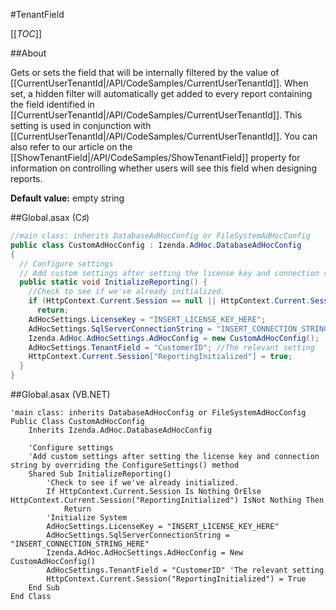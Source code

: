 #TenantField

[[_TOC_]]

##About

Gets or sets the field that will be internally filtered by the value of [[CurrentUserTenantId|/API/CodeSamples/CurrentUserTenantId]]. When set, a hidden filter will automatically get added to every report containing the field identified in [[CurrentUserTenantId|/API/CodeSamples/CurrentUserTenantId]]. This setting is used in conjunction with [[CurrentUserTenantId|/API/CodeSamples/CurrentUserTenantId]]. You can also refer to our article on the [[ShowTenantField|/API/CodeSamples/ShowTenantField]] property for information on controlling whether users will see this field when designing reports.

**Default value:** empty string

##Global.asax (C♯)

```csharp
//main class: inherits DatabaseAdHocConfig or FileSystemAdHocConfig
public class CustomAdHocConfig : Izenda.AdHoc.DatabaseAdHocConfig
{
  // Configure settings
  // Add custom settings after setting the license key and connection string by overriding the ConfigureSettings() method
  public static void InitializeReporting() {
    //Check to see if we've already initialized.
    if (HttpContext.Current.Session == null || HttpContext.Current.Session["ReportingInitialized"] != null)
      return;
    AdHocSettings.LicenseKey = "INSERT_LICENSE_KEY_HERE";
    AdHocSettings.SqlServerConnectionString = "INSERT_CONNECTION_STRING_HERE";
    Izenda.AdHoc.AdHocSettings.AdHocConfig = new CustomAdHocConfig();
    AdHocSettings.TenantField = "CustomerID"; //The relevant setting
    HttpContext.Current.Session["ReportingInitialized"] = true;
  }
}
```

##Global.asax (VB.NET)

```visualbasic
'main class: inherits DatabaseAdHocConfig or FileSystemAdHocConfig
Public Class CustomAdHocConfig
    Inherits Izenda.AdHoc.DatabaseAdHocConfig

    'Configure settings
    'Add custom settings after setting the license key and connection string by overriding the ConfigureSettings() method
    Shared Sub InitializeReporting()
        'Check to see if we've already initialized.
        If HttpContext.Current.Session Is Nothing OrElse HttpContext.Current.Session("ReportingInitialized") IsNot Nothing Then
            Return
        'Initialize System
        AdHocSettings.LicenseKey = "INSERT_LICENSE_KEY_HERE"
        AdHocSettings.SqlServerConnectionString = "INSERT_CONNECTION_STRING_HERE"
        Izenda.AdHoc.AdHocSettings.AdHocConfig = New CustomAdHocConfig()
        AdHocSettings.TenantField = "CustomerID" 'The relevant setting
        HttpContext.Current.Session("ReportingInitialized") = True
    End Sub
End Class
```